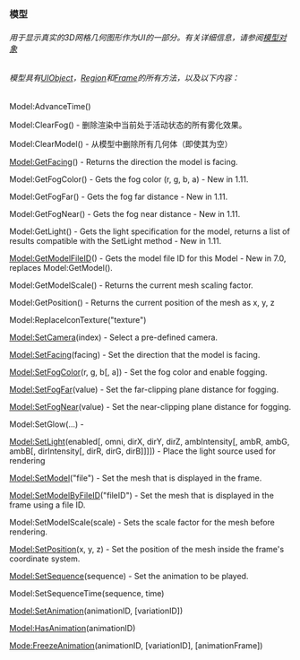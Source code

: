 ### 模型

###### 用于显示真实的3D网格几何图形作为UI的一部分。有关详细信息，请参阅[模型对象](https://wow.gamepedia.com/UIOBJECT_Model)

###### 模型具有[UIObject](https://wow.gamepedia.com/Widget_API#UIObject)，[Region](https://wow.gamepedia.com/Widget_API#Region)和[Frame](https://wow.gamepedia.com/Widget_API#Frame)的所有方法，以及以下内容：

Model:AdvanceTime\(\)

Model:ClearFog\(\) - 删除渲染中当前处于活动状态的所有雾化效果。

Model:ClearModel\(\) - 从模型中删除所有几何体（即使其为空）

[Model:GetFacing](https://wow.gamepedia.com/API_Model_GetFacing)\(\) - Returns the direction the model is facing.

Model:GetFogColor\(\) - Gets the fog color \(r, g, b, a\) - New in 1.11.

Model:GetFogFar\(\) - Gets the fog far distance - New in 1.11.

Model:GetFogNear\(\) - Gets the fog near distance - New in 1.11.

Model:GetLight\(\) - Gets the light specification for the model, returns a list of results compatible with the SetLight method - New in 1.11.

[Model:GetModelFileID](https://wow.gamepedia.com/API_Model_GetModelFileID)\(\) - Gets the model file ID for this Model - New in 7.0, replaces Model:GetModel\(\).

Model:GetModelScale\(\) - Returns the current mesh scaling factor.

Model:GetPosition\(\) - Returns the current position of the mesh as x, y, z

Model:ReplaceIconTexture\("texture"\)

[Model:SetCamera](https://wow.gamepedia.com/API_Model_SetCamera)\(index\) - Select a pre-defined camera.

[Model:SetFacing](https://wow.gamepedia.com/API_Model_SetFacing)\(facing\) - Set the direction that the model is facing.

[Model:SetFogColor](https://wow.gamepedia.com/API_Model_SetFogColor)\(r, g, b\[, a\]\) - Set the fog color and enable fogging.

[Model:SetFogFar](https://wow.gamepedia.com/API_Model_SetFogFar)\(value\) - Set the far-clipping plane distance for fogging.

[Model:SetFogNear](https://wow.gamepedia.com/API_Model_SetFogNear)\(value\) - Set the near-clipping plane distance for fogging.

Model:SetGlow\(...\) -

[Model:SetLight](https://wow.gamepedia.com/API_Model_SetLight)\(enabled\[, omni, dirX, dirY, dirZ, ambIntensity\[, ambR, ambG, ambB\[, dirIntensity\[, dirR, dirG, dirB\]\]\]\]\) - Place the light source used for rendering

[Model:SetModel](https://wow.gamepedia.com/API_Model_SetModel)\("file"\) - Set the mesh that is displayed in the frame.

[Model:SetModelByFileID](https://wow.gamepedia.com/API_Model_SetModelByFileID)\("fileID"\) - Set the mesh that is displayed in the frame using a file ID.

Model:SetModelScale\(scale\) - Sets the scale factor for the mesh before rendering.

[Model:SetPosition](https://wow.gamepedia.com/API_Model_SetPosition)\(x, y, z\) - Set the position of the mesh inside the frame's coordinate system.

[Model:SetSequence](https://wow.gamepedia.com/API_Model_SetSequence)\(sequence\) - Set the animation to be played.

Model:SetSequenceTime\(sequence, time\)

[Model:SetAnimation](https://wow.gamepedia.com/API_Model_SetAnimation)\(animationID, \[variationID\]\)

[Model:HasAnimation](https://wow.gamepedia.com/API_Model_HasAnimation)\(animationID\)

[Mode:FreezeAnimation](https://wow.gamepedia.com/API_Model_FreezeAnimation)\(animationID, \[variationID\], \[animationFrame\]\)

  


